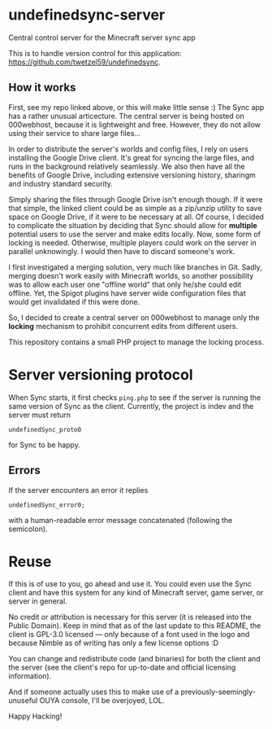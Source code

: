 # undefinedsync-server
Central control server for the Minecraft server sync app

This is to handle version control for this application: https://github.com/twetzel59/undefinedsync.

## How it works

First, see my repo linked above, or this will make little sense :)
The Sync app has a rather unusual articecture. The central server is being hosted on 000webhost, because it is lightweight and free. However, they do not allow using their service to share large files...

In order to distribute the server's worlds and config files, I rely on users installing the Google Drive client. It's great for syncing the large files, and runs in the background relatively seamlessly. We also then have all the benefits of Google Drive, including extensive versioning history, sharingm and industry standard security.

Simply sharing the files through Google Drive isn't enough though. If it were that simple, the linked client could be as simple as a zip/unzip utility to save space on Google Drive, if it were to be necessary at all. Of course, I decided to complicate the situation by deciding that Sync should allow for **multiple** potential users to use the server and make edits locally. Now, some form of locking is needed. Otherwise, multiple players could work on the server in parallel unknowingly. I would then have to discard someone's work.

I first investigated a merging solution, very much like branches in Git. Sadly, merging doesn't work easily with Minecraft worlds, so another possibility was to allow each user one "offline world" that only he/she could edit offline. Yet, the Spigot plugins have server wide configuration files that would get invalidated if this were done.

So, I decided to create a central server on 000webhost to manage only the **locking** mechanism to prohibit concurrent edits from different users.

This repository contains a small PHP project to manage the locking process.

# Server versioning protocol
When Sync starts, it first checks ``ping.php`` to see if the server is running the same version of Sync as the client.
Currently, the project is indev and the server must return
```
undefinedSync_proto0
```

for Sync to be happy.

## Errors

If the server encounters an error it replies
```
undefinedSync_error0;
```
with a human-readable error message concatenated (following the semicolon).

# Reuse

If this is of use to you, go ahead and use it. You could even use the Sync client and have this system for any kind of Minecraft server, game server, or server in general.

No credit or attribution is necessary for this server (it is released into the Public Domain). Keep in mind that as of the last update to this README, the client is GPL-3.0 licensed — only because of a font used in the logo and because Nimble as of writing has only a few license options :D

You can change and redistribute code (and binaries) for both the client and the server (see the client's repo for up-to-date and official licensing information).

And if someone actually uses this to make use of a previously-seemingly-unuseful OUYA console, I'll be overjoyed, LOL.

Happy Hacking!
